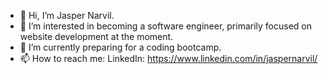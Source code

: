 - 👋 Hi, I’m Jasper Narvil.
- 👀 I’m interested in becoming a software engineer, primarily focused on website development at the moment.
- 🌱 I’m currently preparing for a coding bootcamp.
- 📫 How to reach me: 
        LinkedIn: https://www.linkedin.com/in/jaspernarvil/
